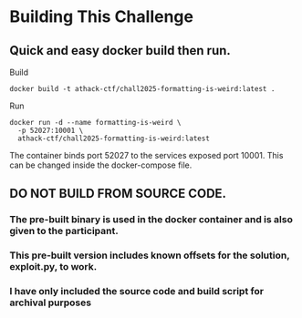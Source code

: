 # Building This Challenge

## Quick and easy docker build then run.

Build
```
docker build -t athack-ctf/chall2025-formatting-is-weird:latest .
```

Run
```
docker run -d --name formatting-is-weird \
  -p 52027:10001 \
  athack-ctf/chall2025-formatting-is-weird:latest
```

The container binds port 52027 to the services exposed port 10001. This can be changed inside the docker-compose file.

## DO NOT BUILD FROM SOURCE CODE. 

### The pre-built binary is used in the docker container and is also given to the participant.
### This pre-built version includes known offsets for the solution, exploit.py, to work.

### I have only included the source code and build script for archival purposes
